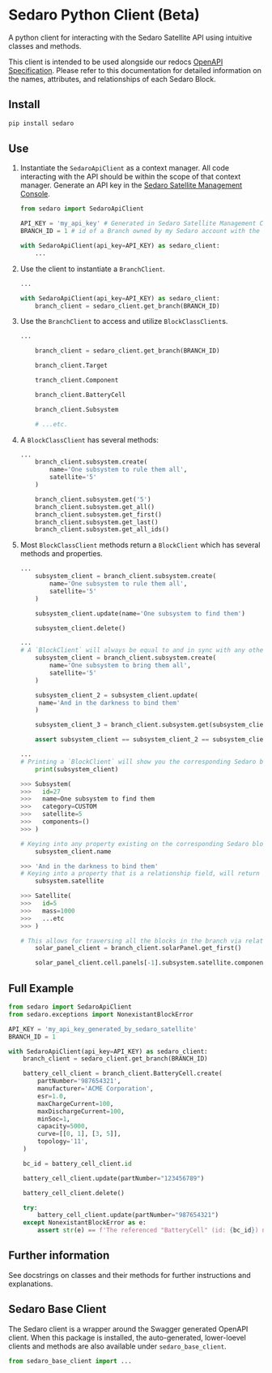# Sedaro Python Client (Beta)

A python client for interacting with the Sedaro Satellite API using intuitive classes and methods.

This client is intended to be used alongside our redocs [OpenAPI Specification](https://sedaro.github.io/openapi/). Please refer to this documentation for detailed information on the names, attributes, and relationships of each Sedaro Block.

## Install

```bash
pip install sedaro
```

## Use

1. Instantiate the `SedaroApiClient` as a context manager. All code interacting with the API should be within the scope of that context manager. Generate an API key in the [Sedaro Satellite Management Console](https://staging.satellite.sedaro.com/#/account).

   ```py
   from sedaro import SedaroApiClient

   API_KEY = 'my_api_key' # Generated in Sedaro Satellite Management Console
   BRANCH_ID = 1 # id of a Branch owned by my Sedaro account with the given api key

   with SedaroApiClient(api_key=API_KEY) as sedaro_client:
       ...
   ```

2. Use the client to instantiate a `BranchClient`.

   ```py
   ...

   with SedaroApiClient(api_key=API_KEY) as sedaro_client:
       branch_client = sedaro_client.get_branch(BRANCH_ID)
   ```

3. Use the `BranchClient` to access and utilize `BlockClassClient`s.

   ```py
   ...

       branch_client = sedaro_client.get_branch(BRANCH_ID)

       branch_client.Target

       tranch_client.Component

       branch_client.BatteryCell

       branch_client.Subsystem

       # ...etc.

   ```

4. A `BlockClassClient` has several methods:

   ```py
   ...
       branch_client.subsystem.create(
           name='One subsystem to rule them all',
           satellite='5'
       )

       branch_client.subsystem.get('5')
       branch_client.subsystem.get_all()
       branch_client.subsystem.get_first()
       branch_client.subsystem.get_last()
       branch_client.subsystem.get_all_ids()
   ```

5. Most `BlockClassClient` methods return a `BlockClient` which has several methods and properties.

   ```py
   ...
       subsystem_client = branch_client.subsystem.create(
           name='One subsystem to rule them all',
           satellite='5'
       )

       subsystem_client.update(name='One subsystem to find them')

       subsystem_client.delete()
   ```

   ```py
   ...
   # A `BlockClient` will always be equal to and in sync with any other `BlockClient` referencing the same Sedaro block:
       subsystem_client = branch_client.subsystem.create(
           name='One subsystem to bring them all',
           satellite='5'
       )

       subsystem_client_2 = subsystem_client.update(
        name='And in the darkness to bind them'
       )

       subsystem_client_3 = branch_client.subsystem.get(subsystem_client.id)

       assert subsystem_client == subsystem_client_2 == subsystem_client_3
   ```

   ```py
   ...
   # Printing a `BlockClient` will show you the corresponding Sedaro block's data:
       print(subsystem_client)

   >>> Subsystem(
   >>>   id=27
   >>>   name=One subsystem to find them
   >>>   category=CUSTOM
   >>>   satellite=5
   >>>   components=()
   >>> )
   ```

   ```py
   # Keying into any property existing on the corresponding Sedaro block, will return that properties value.
       subsystem_client.name

   >>> 'And in the darkness to bind them'
   # Keying into a property that is a relationship field, will return a `BlockClient` corresponding to the related `Block` (or `list` of `BlockClient`s if it's a many-side relationship field).
       subsystem.satellite

   >>> Satellite(
   >>>   id=5
   >>>   mass=1000
   >>>   ...etc
   >>> )
   ```

   ```py
   # This allows for traversing all the blocks in the branch via relationship fields:
       solar_panel_client = branch_client.solarPanel.get_first()

       solar_panel_client.cell.panels[-1].subsystem.satellite.components[0].delete()
   ```

## Full Example

```py
from sedaro import SedaroApiClient
from sedaro.exceptions import NonexistantBlockError

API_KEY = 'my_api_key_generated_by_sedaro_satellite'
BRANCH_ID = 1

with SedaroApiClient(api_key=API_KEY) as sedaro_client:
    branch_client = sedaro_client.get_branch(BRANCH_ID)

    battery_cell_client = branch_client.BatteryCell.create(
        partNumber='987654321',
        manufacturer='ACME Corporation',
        esr=1.0,
        maxChargeCurrent=100,
        maxDischargeCurrent=100,
        minSoc=1,
        capacity=5000,
        curve=[[0, 1], [3, 5]],
        topology='11',
    )

    bc_id = battery_cell_client.id

    battery_cell_client.update(partNumber="123456789")

    battery_cell_client.delete()

    try:
        battery_cell_client.update(partNumber="987654321")
    except NonexistantBlockError as e:
        assert str(e) == f'The referenced "BatteryCell" (id: {bc_id}) no longer exists.'
```

## Further information

See docstrings on classes and their methods for further instructions and explanations.

## Sedaro Base Client

The Sedaro client is a wrapper around the Swagger generated OpenAPI client. When this package is installed, the auto-generated, lower-loevel clients and methods are also available under `sedaro_base_client`.

```py
from sedaro_base_client import ...
```
